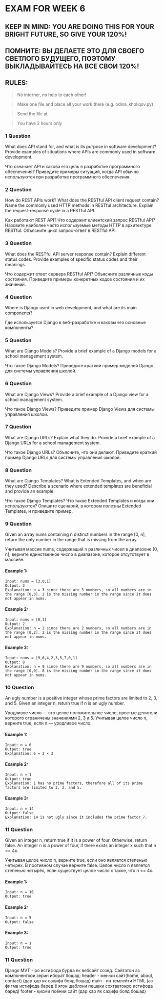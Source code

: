 # EXAM FOR WEEK 6

## KEEP IN MIND: YOU ARE DOING THIS FOR YOUR BRIGHT FUTURE, SO GIVE YOUR 120%!
## ПОМНИТЕ: ВЫ ДЕЛАЕТЕ ЭТО ДЛЯ СВОЕГО СВЕТЛОГО БУДУЩЕГО, ПОЭТОМУ ВЫКЛАДЫВАЙТЕСЬ НА ВСЕ СВОИ 120%!

## RULES:
> No interner, no help to each other!

> Make one file and place all your work there (e.g. odina_kholiqov.py)

> Send the file at 

> You have 2 hours only

### 1 Question
What does API stand for, and what is its purpose in software development? Provide examples of situations where APIs are commonly used in software development.

Что означает API и какова его цель в разработке программного обеспечения? Приведите примеры ситуаций, когда API обычно используются при разработке программного обеспечения.

### 2 Question
How do REST APIs work? What does the RESTful API client request contain? Name the commonly used HTTP methods in RESTful architecture. Explain the request-response cycle in a RESTful API.

Как работают REST API? Что содержит клиентский запрос RESTful API? Назовите наиболее часто используемые методы HTTP в архитектуре RESTful. Объясните цикл запрос-ответ в RESTful API.


### 3 Question
What does the RESTful API server response contain? Explain different status codes. Provide examples of specific status codes and their meanings.

Что содержит ответ сервера RESTful API? Объясните различные коды состояния. Приведите примеры конкретных кодов состояния и их значений.


### 4 Question
Where is Django used in web development, and what are its main components?

Где используется Django в веб-разработке и каковы его основные компоненты?

### 5 Question
What are Django Models? Provide a brief example of a Django models for a school management system.

Что такое Django Models? Приведите краткий пример моделей Django для системы управления школой.


### 6 Question
What are Django Views? Provide a brief example of a Django view for a school management system.

Что такое Django Views? Приведите пример Django Views для системы управления школой.


### 7 Question
What are Django URLs? Explain what they do. Provide a brief example of a Django URLs for a school management system.

Что такое Django URLs? Объясните, что они делают. Приведите краткий пример Django URLs для системы управления школой.


### 8 Question
What are Django Templates? What is Extended Templates, and when are they used? Describe a scenario where extended templates are beneficial and provide an example.

Что такое Django Templates? Что такое Extended Templates и когда они используются? Опишите сценарий, в котором полезны Extended Templates, и приведите пример.

### 9 Question
Given an array nums containing n distinct numbers in the range [0, n], return the only number in the range that is missing from the array.

Учитывая массив nums, содержащий n различных чисел в диапазоне [0, n], верните единственное число в диапазоне, которое отсутствует в массиве.

#### Example 1:
    Input: nums = [3,0,1]
    Output: 2
    Explanation: n = 3 since there are 3 numbers, so all numbers are in the range [0,3]. 2 is the missing number in the range since it does not appear in nums.

#### Example 2:
    Input: nums = [0,1]
    Output: 2
    Explanation: n = 2 since there are 2 numbers, so all numbers are in the range [0,2]. 2 is the missing number in the range since it does not appear in nums.

#### Example 3:
    Input: nums = [9,6,4,2,3,5,7,0,1]
    Output: 8
    Explanation: n = 9 since there are 9 numbers, so all numbers are in the range [0,9]. 8 is the missing number in the range since it does not appear in nums.

### 10 Question
An ugly number is a positive integer whose prime factors are limited to 2, 3, and 5. Given an integer n, return true if n is an ugly number.

Уродливое число — это целое положительное число, простые делители которого ограничены значениями 2, 3 и 5. Учитывая целое число n, верните true, если n — уродливое число.

#### Example 1:
    Input: n = 6
    Output: true
    Explanation: 6 = 2 × 3

#### Example 2:
    Input: n = 1
    Output: true
    Explanation: 1 has no prime factors, therefore all of its prime factors are limited to 2, 3, and 5.

#### Example 3:
    Input: n = 14
    Output: false
    Explanation: 14 is not ugly since it includes the prime factor 7.

### 11 Question
Given an integer n, return true if it is a power of four. Otherwise, return false. An integer n is a power of four, if there exists an integer x such that n == 4x.

Учитывая целое число n, верните true, если оно является степенью четырех. В противном случае верните false. Целое число n является степенью четырёх, если существует целое число x такое, что n == 4x.

#### Example 1:
    Input: n = 16
    Output: true

#### Example 2: 
    Input: n = 5
    Output: false

#### Example 3:
    Input: n = 1
    Output: true

### 11 Question
Django MVT - ро истифода бурда як вебсайт созед. Сайтатон аз компонентҳои зерин иборат бошад:
header - менюи сайт(home, about, contact) (дар ҳар як саҳифа бояд бошад)
main - ин темлейти HTML (аз фигма истифода баред ё ягон шаблони пешаки сохтаатонро истифода баред) 
footer - қисми поёнии сайт (дар ҳар як саҳифа бояд бошад)